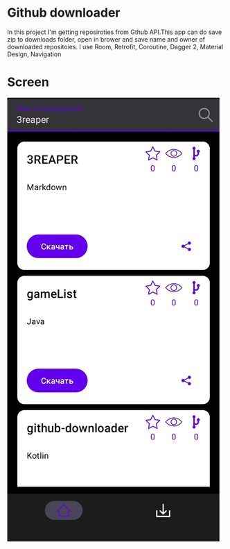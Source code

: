 # Github downloader
In this project I'm getting reposiroties from Gthub API.This app can do save zip to downloads folder, open in brower and save name and owner of downloaded repositoies.
I use Room, Retrofit, Coroutine, Dagger 2, Material Design, Navigation

 # Screen  
![screen](https://github.com/3REAPER/github-downloader/blob/main/art/screen.jpg)
